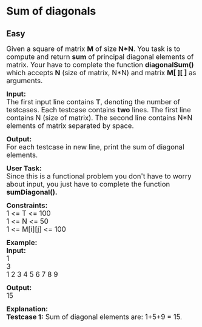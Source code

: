 # Sum of diagonals
## Easy
<div class="problems_problem_content__Xm_eO"><p><span style="font-size:18px">Given a square of matrix <strong>M</strong> of size<strong> N*N</strong>. You task is to compute and return <strong>sum</strong> of principal diagonal elements of matrix. Your have to complete the function <strong>diagonalSum() </strong>which accepts <strong>N</strong> (size of matrix, N*N) and matrix <strong>M[ ][ ]</strong> as arguments.</span></p>

<p><span style="font-size:18px"><strong>Input:</strong><br>
The first input line contains <strong>T</strong>, denoting the number of testcases. Each testcase contains <strong>two</strong> lines. The first line contains N (size of matrix). The second line contains N*N elements of matrix separated by space.</span></p>

<p><span style="font-size:18px"><strong>Output:</strong><br>
For each testcase in new line, print the sum of diagonal elements.</span></p>

<p><span style="font-size:18px"><strong>User Task:</strong><br>
Since this is a functional problem you don't have to worry about input, you just have to complete the function <strong>sumDiagonal().</strong></span></p>

<p><span style="font-size:18px"><strong>Constraints:</strong><br>
1 &lt;= T &lt;= 100<br>
1 &lt;= N &lt;= 50<br>
1 &lt;= M[i][j] &lt;= 100</span></p>

<p><span style="font-size:18px"><strong>Example:<br>
Input:</strong><br>
1<br>
3<br>
1 2 3 4 5 6 7 8 9</span></p>

<p><span style="font-size:18px"><strong>Output:</strong><br>
15</span></p>

<p><span style="font-size:18px"><strong>Explanation:<br>
Testcase 1:</strong> Sum of diagonal elements are: 1+5+9 = 15</span>.<br>
&nbsp;</p>
</div>